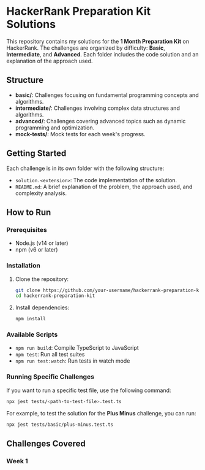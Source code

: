 # HackerRank Preparation Kit Solutions

This repository contains my solutions for the **1 Month Preparation Kit** on HackerRank. The challenges are organized by difficulty: **Basic**, **Intermediate**, and **Advanced**. Each folder includes the code solution and an explanation of the approach used.

## Structure

- **basic/**: Challenges focusing on fundamental programming concepts and algorithms.
- **intermediate/**: Challenges involving complex data structures and algorithms.
- **advanced/**: Challenges covering advanced topics such as dynamic programming and optimization.
- **mock-tests/**: Mock tests for each week's progress.

## Getting Started

Each challenge is in its own folder with the following structure:

- `solution.<extension>`: The code implementation of the solution.
- `README.md`: A brief explanation of the problem, the approach used, and complexity analysis.

## How to Run

### Prerequisites

- Node.js (v14 or later)
- npm (v6 or later)

### Installation

1. Clone the repository:

   ```bash
   git clone https://github.com/your-username/hackerrank-preparation-kit.git
   cd hackerrank-preparation-kit
   ```

2. Install dependencies:
   ```bash
   npm install
   ```

### Available Scripts

- `npm run build`: Compile TypeScript to JavaScript
- `npm test`: Run all test suites
- `npm run test:watch`: Run tests in watch mode

### Running Specific Challenges

If you want to run a specific test file, use the following command:

```bash
npx jest tests/<path-to-test-file>.test.ts
```

For example, to test the solution for the **Plus Minus** challenge, you can run:

```bash
npx jest tests/basic/plus-minus.test.ts
```

## Challenges Covered

### Week 1
